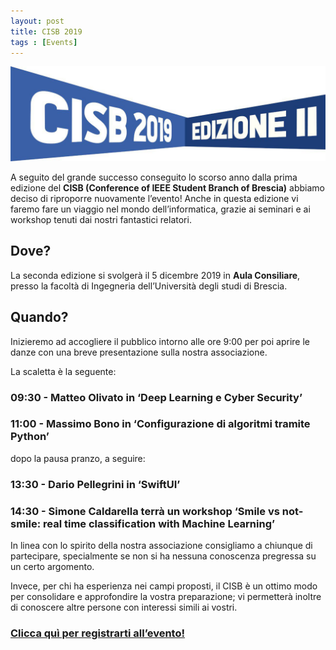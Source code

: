 ```yaml
---
layout: post
title: CISB 2019
tags : [Events]
---
```


![header_CISB2019](/images/header_CISB2019.jpg)

A seguito del grande successo conseguito lo scorso anno dalla prima edizione del **CISB (Conference of IEEE Student Branch of Brescia)** abbiamo deciso di riproporre nuovamente l’evento! Anche in questa edizione vi faremo fare un viaggio nel mondo dell’informatica, grazie ai seminari e ai workshop tenuti dai nostri fantastici relatori.

## Dove?
La seconda edizione si svolgerà il 5 dicembre 2019 in **Aula Consiliare**, presso la facoltà di Ingegneria dell’Università degli studi di Brescia.

## Quando?
Inizieremo ad accogliere il pubblico intorno alle ore 9:00 per poi aprire le danze con una breve presentazione sulla nostra associazione.

La scaletta è la seguente:

### 09:30 - Matteo Olivato in ‘Deep Learning e Cyber Security’

### 11:00 - Massimo Bono in ‘Configurazione di algoritmi tramite Python’

dopo la pausa pranzo, a seguire:

### 13:30 - Dario Pellegrini in ‘SwiftUI’

### 14:30 - Simone Caldarella terrà un workshop ‘Smile vs not-smile: real time classification with Machine Learning’

In linea con lo spirito della nostra associazione consigliamo a chiunque di partecipare, specialmente se non si ha nessuna conoscenza pregressa su un certo argomento.

Invece, per chi ha esperienza nei campi proposti, il CISB è un ottimo modo per consolidare e approfondire la vostra preparazione; vi permetterà inoltre di conoscere altre persone con interessi simili ai vostri. 

### [Clicca quì per registrarti all’evento!](https://www.eventbrite.it/e/biglietti-conference-of-ieee-student-branch-of-brescia-83174393851)

